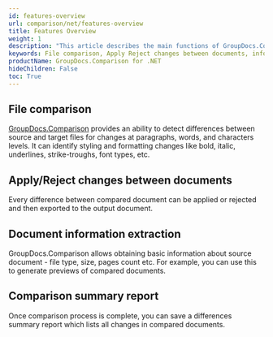 ```yaml
---
id: features-overview
url: comparison/net/features-overview
title: Features Overview
weight: 1
description: "This article describes the main functions of GroupDocs.Comparison for .NET. Comparing files, Accepting or rejecting changes between documents, receiving information from a document and creating a summary report"
keywords: File comparison, Apply Reject changes between documents, information extraction
productName: GroupDocs.Comparison for .NET
hideChildren: False
toc: True
---
```


## File comparison

[GroupDocs.Comparison](https://products.groupdocs.com/comparison/net) provides an ability to detect differences between source and target files for changes at paragraphs, words, and characters levels. It can identify styling and formatting changes like bold, italic, underlines, strike-troughs, font types, etc.

## Apply/Reject changes between documents

Every difference between compared document can be applied or rejected and then exported to the output document.

## Document information extraction

GroupDocs.Comparison allows obtaining basic information about source document - file type, size, pages count etc. For example, you can use this to generate previews of compared documents.

## Comparison summary report

Once comparison process is complete, you can save a differences summary report which lists all changes in compared documents.
